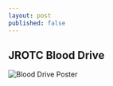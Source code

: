 ```yaml
---
layout: post
published: false
---
```

## JROTC Blood Drive
![Blood Drive Poster]({{site.baseurl}}/media/blood-drive.jpg)